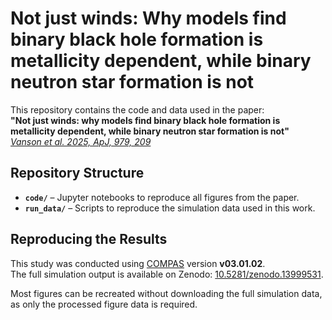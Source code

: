 # Not just winds: Why models find binary black hole formation is metallicity dependent, while binary neutron star formation is not

This repository contains the code and data used in the paper:  
**"Not just winds: why models find binary black hole formation is metallicity dependent, while binary neutron star formation is not"**  
[*Vanson et al. 2025, ApJ, 979, 209*](https://ui.adsabs.harvard.edu/abs/2025ApJ...979..209V/abstract)  

## Repository Structure

- **`code/`** – Jupyter notebooks to reproduce all figures from the paper.  
- **`run_data/`** – Scripts to reproduce the simulation data used in this work.  

## Reproducing the Results  

This study was conducted using [COMPAS](https://github.com/TeamCOMPAS/COMPAS) version **v03.01.02**.  
The full simulation output is available on Zenodo: [10.5281/zenodo.13999531](https://doi.org/10.5281/zenodo.13999531).  

Most figures can be recreated without downloading the full simulation data, as only the processed figure data is required.  
